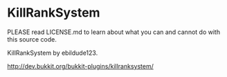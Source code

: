 # KillRankSystem
PLEASE read LICENSE.md to learn about what you can and cannot do with this source code.

KillRankSystem by ebildude123.

http://dev.bukkit.org/bukkit-plugins/killranksystem/